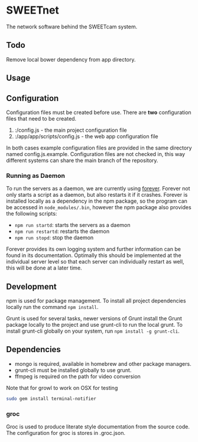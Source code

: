 # SWEETnet

The network software behind the SWEETcam system.

## Todo

Remove local bower dependency from app directory.

## Usage

## Configuration

Configuration files must be created before use. There are **two** configuration
files that need to be created.

1. :/config.js - the main project configuration file
2. :/app/app/scripts/config.js - the web app configuration file

In both cases example configuration files are provided in the same directory
named config.js.example. Configuration files are not checked in, this way
different systems can share the main branch of the repository.


### Running as Daemon

To run the servers as a daemon, we are currently using
[forever](https://github.com/nodejitsu/forever). Forever not only starts a
script as a daemon, but also restarts it if it crashes. Forever is installed
locally as a dependency in the npm package, so the program can be accessed in
`node_modules/.bin`, however the npm package also provides the following
scripts:

- `npm run startd`: starts the servers as a daemon
- `npm run restartd`: restarts the daemon
- `npm run stopd`: stop the daemon

Forever provides its own logging system and further information can be found in
its documentation. Optimally this should be implemented at the individual server
level so that each server can individually restart as well, this will be done at
a later time.
## Development

npm is used for package management. To install all project dependencies locally
run the command `npm install`.

Grunt is used for several tasks, newer versions of Grunt install the Grunt
package locally to the project and use grunt-cli to run the local grunt. To
install grunt-cli globally on your system, run `npm install -g grunt-cli`.

## Dependencies

- mongo is required, available in homebrew and other package managers.
- grunt-cli must be installed globally to use grunt.
- ffmpeg is required on the path for video conversion

Note that for growl to work on OSX for testing

```sh
sudo gem install terminal-notifier
```

### groc

Groc is used to produce literate style documentation from the source code.  The
configuration for groc is stores in .groc.json.

